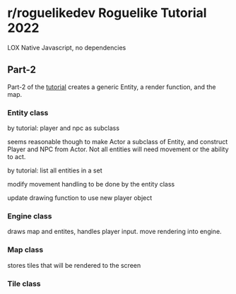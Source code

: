 # r/roguelikedev Roguelike Tutorial 2022
LOX
Native Javascript, no dependencies

##  Part-2
Part-2 of the [tutorial](https://rogueliketutorials.com/tutorials/tcod/v2/part-2/) creates a generic Entity, a render function, and the map.

### Entity class
by tutorial: player and npc as subclass

seems reasonable though to make Actor a subclass of Entity, and construct Player and NPC from Actor.  Not all entities will need movement or the ability to act.

by tutorial: list all entities in a set

modify movement handling to be done by the entity class

update drawing function to use new player object

### Engine class
draws map and entites, handles player input. move rendering into engine.

### Map class
stores tiles that will be rendered to the screen

### Tile class

